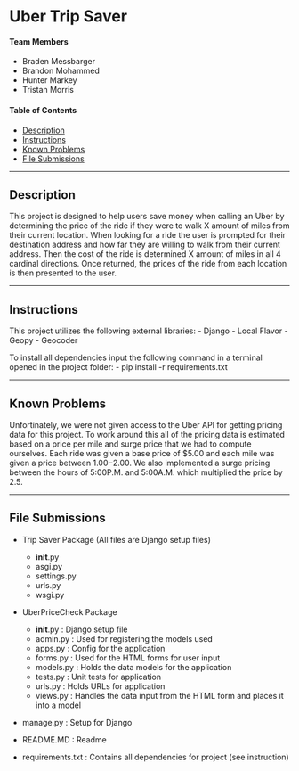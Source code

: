 # Uber Trip Saver

#### Team Members

- Braden Messbarger
- Brandon Mohammed
- Hunter Markey
- Tristan Morris

#### Table of Contents

- [Description](#description)
- [Instructions](#instructions)
- [Known Problems](#known-problems)
- [File Submissions](#file-submissions)

---

## Description

This project is designed to help users save money when calling an Uber by determining the price of the ride if they were to walk X amount of miles from their current location. When looking for a ride the user is prompted for their destination address and how far they are willing to walk from their current address. Then the cost of the ride is determined X amount of miles in all 4 cardinal directions. Once returned, the prices of the ride from each location is then presented to the user. 

---

## Instructions

This project utilizes the following external libraries:
     - Django
     - Local Flavor
     - Geopy
     - Geocoder
     
To install all dependencies input the following command in a terminal opened in the project folder:
     - pip install -r requirements.txt
     
 ---
 
 ## Known Problems
 
 Unfortinately, we were not given access to the Uber API for getting pricing data for this project. To work around this all of the pricing data is estimated based on a price per mile and surge price that we had to compute ourselves. Each ride was given a base price of $5.00 and each mile was given a price between $1.00-$2.00. We also implemented a surge pricing between the hours of 5:00P.M. and 5:00A.M. which multiplied the price by 2.5. 
 
 ---
 
 ## File Submissions

- Trip Saver Package (All files are Django setup files)
     - __init__.py 
     - asgi.py
     - settings.py
     - urls.py
     - wsgi.py

- UberPriceCheck Package 
     - __init__.py : Django setup file
     - admin.py : Used for registering the models used
     - apps.py : Config for the application
     - forms.py : Used for the HTML forms for user input
     - models.py : Holds the data models for the application
     - tests.py : Unit tests for application
     - urls.py : Holds URLs for application
     - views.py : Handles the data input from the HTML form and places it into a model

- manage.py : Setup for Django
- README.MD : Readme
- requirements.txt : Contains all dependencies for project (see instruction)  

     

